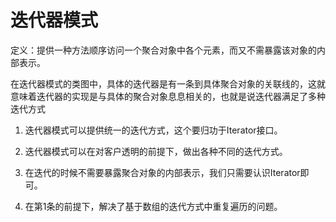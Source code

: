 # 迭代器模式

定义：提供一种方法顺序访问一个聚合对象中各个元素，而又不需暴露该对象的内部表示。

在迭代器模式的类图中，具体的迭代器是有一条到具体聚合对象的关联线的，这就意味着迭代器的实现是与具体的聚合对象息息相关的，也就是说迭代器满足了多种迭代方式

1. 迭代器模式可以提供统一的迭代方式，这个要归功于Iterator接口。

2. 迭代器模式可以在对客户透明的前提下，做出各种不同的迭代方式。

3. 在迭代的时候不需要暴露聚合对象的内部表示，我们只需要认识Iterator即可。

4. 在第1条的前提下，解决了基于数组的迭代方式中重复遍历的问题。